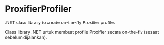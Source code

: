 ProxifierProfiler
=================

.NET class library to create on-the-fly Proxifier profile.

Class library .NET untuk membuat profile Proxifier secara on-the-fly (sesaat sebelum dijalankan).
